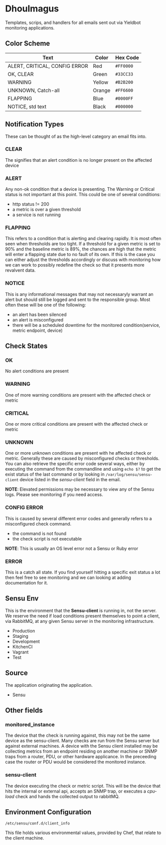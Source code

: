 # Dhoulmagus

Templates, scrips, and handlers for all emails sent out via Yieldbot monitoring applications.

## Color Scheme

| Text | Color | Hex Code |
|---|---|---|
| ALERT, CRITICAL, CONFIG ERROR | Red | `#FF0000` |
| OK, CLEAR | Green | `#33CC33` |
| WARNING | Yellow | `#B2B200` |
| UNKNOWN, Catch-all | Orange | `#FF6600` |
| FLAPPING | Blue | `#0000FF`|
| NOTICE, std text | Black | `#000000`|

## Notification Types

These can be thought of as the high-level category an email fits into.

### CLEAR
The signifies that an alert condition is no longer present on the affected device

### ALERT
Any non-ok condition that a device is presenting. The Warning or Critical status is not important at this point.
This could be one of several conditions:
- http status != 200
- a metric is over a given threshold
- a service is not running

### FLAPPING
This refers to a condition that is alerting and clearing rapidly.  It is most often seen when thresholds
are too tight.  If a threshold for a given metric is set to 90% and the baseline metric is 89%, the chances are high that the metric will enter a flapping state due to no fault of its own.  If this is the case you can either adjust the thresholds accordingly or discuss with monitoring how we can work to possibly redefine the check so that it presents more revalvent data.

### NOTICE
This is any informational messages that may not necessaryly warrant an alert but should still be logged and sent to the responsible group. Most often these will be one of the following:
- an alert has been silenced
- an alert is misconfigured
- there will be a scheduled downtime for the monitored condition(service, metric endpoint, device)

## Check States

### OK
No alert conditions are present

### WARNING
One of more warning conditions are present with the affected check or metric

### CRITICAL
One or more critical conditions are present with the affected check or metric

### UNKNOWN
One or more unknown conditions are present with he affected check or metric.  Generally these are caused by
misconfigured checks or thresholds. You can also retrieve the specific error code several ways, either by executing the command from the commandline and using `echo $?` to get the exist status of the last command or by looking in `/var/log/sensu/sensu-client` device listed in the *sensu-client* field in the email.

**NOTE**: Elevated permissions may be necessary to view any of the Sensu logs.  Please see monitoring if you need access.

### CONFIG ERROR
This is caused by several different error codes and generally refers to a misconfigured check command.
- the command is not found
- the check script is not executable

**NOTE**: This is usually an OS level error not a Sensu or Ruby error

### ERROR
This is a catch all state. If you find yourself hitting a specific exit status a lot then feel free to see monitoring and we can looking at adding documentation for it.

## Sensu Env
This is the environment that the **Sensu-client** is running in, not the server.  We reserve the need if load conditions present themselves to point a client, via RabbitMQ, at any given Sensu server in the monitoring infrastructure.

- Production
- Staging
- Development
- KitchenCI
- Vagrant
- Test

## Source
The application originating the application.

- Sensu

## Other fields

### monitored_instance
The device that the check is running against, this may not be the same device as the sensu-client.  Many checks are run from the Sensu server but against external machines.  A device with the Sensu client installed may be collecting metrics from an endpoint residing on another machine or SNMP traps from a router, PDU, or other hardware applicance. In the preceeding case the router or PDU would be considered the monitored instance.

### sensu-client
The device executing the check or metric script.  This will be the device that hits the internal or external api, accepts an SNMP trap, or executes a *cpu-load* check and hands the collected output to rabbitMQ.

## Environment Configuration

 `/etc/sensu/conf.d/client_info`

This file holds various environmental values, provided by Chef, that relate to the client machine.
